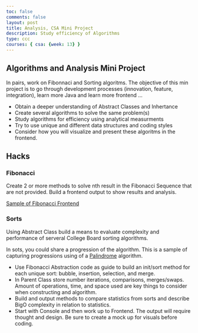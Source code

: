 ```yaml
---
toc: false
comments: false
layout: post
title: Analysis, CSA Mini Project
description: Study efficiency of Algorithms
type: ccc
courses: { csa: {week: 13} }
---
```


## Algorithms and Analysis Mini Project

In pairs, work on Fibonnaci and Sorting algoritms.  The objective of this min project is to go through development processes (innovation, feature, integration), learn more Java and learn more frontend ...

- Obtain a deeper understanding of Abstract Classes and Inhertance
- Create several algorithms to solve the same problem(s)
- Study algorithms for efficiency using analytical measurments
- Try to use unique and different data structures and coding styles
- Consider how you will visualize and present these algoritms in the frontend.

## Hacks

### Fibonacci

Create 2 or more methods to solve nth result in the Fibonacci Sequence that are not provided. Build a frontend output to show results and analysis.

[Sample of Fibonacci Frontend](https://thymeleaf.nighthawkcodingsociety.com/mvc/fibonacci?fibseq=7)

### Sorts

Using Abstract Class build a means to evaluate complexity and performance of serveral College Board sorting algorithms.

In sots, you could share a progression of the algorithm.  This is a sample of capturing progressions using of a [Palindrome](https://jinja.nighthawkcodingsociety.com/algorithm/palindrome/) algorithm.

- Use Fibonacci Abstraction code as guide to build an init/sort method for each unique sort: bubble, insertion, selection, and merge.
- In Parent Class store number iterations, comparisons, merges/swaps.   Amount of operations, time, and space used are key things to consider when constructing and algorithm. 
- Build and output methods to compare statistics from sorts and describe BigO complexity in relation to statistics.  
- Start with Console and then work up to Frontend. The output will require thought and design. Be sure to create a mock up for visuals before coding.
